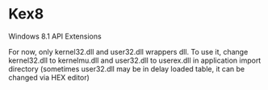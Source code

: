 # Kex8
Windows 8.1 API Extensions

For now, only kernel32.dll and user32.dll wrappers dll.
To use it, change kernel32.dll to kernelmu.dll and user32.dll to userex.dll in application import directory (sometimes user32.dll may be in delay loaded table, it can be changed via HEX editor)

